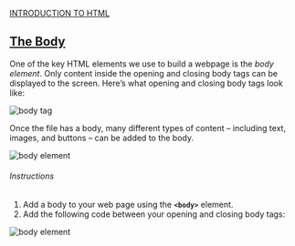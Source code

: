 <a href="http://ssqt.co/mQfpbL0"><span>INTRODUCTION TO HTML</span></a>
<h2><a href="https://www.codecademy.com/paths/web-development/tracks/learn-html-web-dev-path/modules/learn-html-elements/lessons/intro-to-html/exercises/body-html">The Body</a></h2>
<p>One of the key HTML elements we use to build a webpage is the <em>body element</em>. Only content inside the opening and closing body tags can be displayed to the screen. Here’s what opening and closing body tags look like:</p>

<img src="https://cdn-images-1.medium.com/max/800/1*668EK7MeLL4HAVLD8FiRuA.png" alt="body tag">
<p>Once the file has a body, many different types of content – including text, images, and buttons – can be added to the body.</p>

<img src="https://cdn-images-1.medium.com/max/800/1*JGZwcTQN3E5bbMcZ8_pj4g.png" alt="body element">
<h6>Instructions</h6>
<ol>
<li>Add a body to your web page using the <code><b>&lt;body&gt;</b></code> element.</li>
<li>Add the following code between your opening and closing body tags:</li>
</ol>

<img src="https://cdn-images-1.medium.com/max/800/1*FYt1e3FDngb2tBWWAlp2JQ.png" alt="body element">
